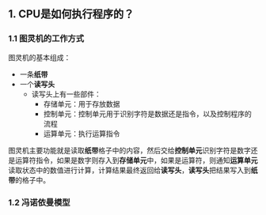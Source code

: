 ## 1. CPU是如何执行程序的？
### 1.1 图灵机的工作方式
图灵机的基本组成：
- 一条**纸带**
- 一个**读写头**
	- 读写头上有一些部件：
		- 存储单元：用于存放数据
		- 控制单元：控制单元用于识别字符是数据还是指令，以及控制程序的流程
		- 运算单元：执行运算指令

图灵机主要功能就是读取**纸带**格子中的内容，然后交给**控制单元**识别字符是数字还是运算符指令，如果是数字则存入到**存储单元**中，如果是运算符，则通知**运算单元**读取状态中的数值进行计算，计算结果最终返回给**读写头**，**读写头**把结果写入到**纸带**的格子中。

### 1.2 冯诺依曼模型


